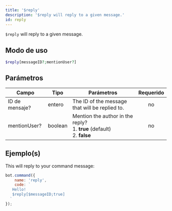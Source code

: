 ```yaml
---
title: '$reply'
description: '$reply will reply to a given message.'
id: reply
---
```


`$reply` will reply to a given message.

## Modo de uso

```php
$reply[messageID?;mentionUser?]
```

## Parámetros

| Campo          | Tipo    | Parámetros                                                                                     | Requerido |
| -------------- | ------- | ---------------------------------------------------------------------------------------------- |:---------:|
| ID de mensaje? | entero  | The ID of the message that will be replied to.                                                 |    no     |
| mentionUser?   | boolean | Mention the author in the reply? <br /> 1. **true** (default)  <br /> 2. **false** |    no     |

## Ejemplo(s)

This will reply to your command message:

```javascript
bot.command({
    name: 'reply',
    code: `
   Hello!
   $reply[$messageID;true]
  `
});
```